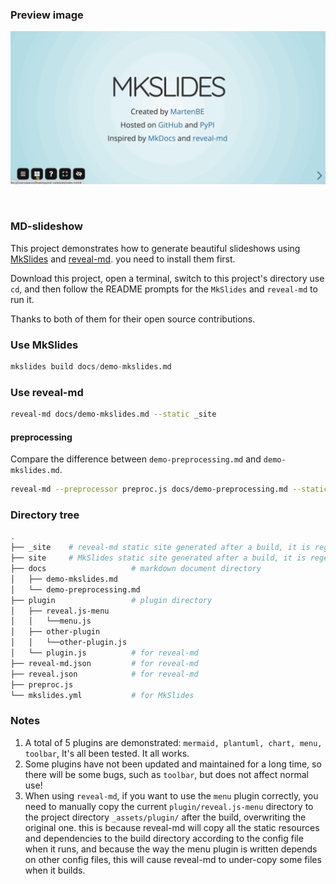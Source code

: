 

### Preview image

![img](docs/assets/slideshow.gif)



<br />

### MD-slideshow

This project demonstrates how to generate beautiful slideshows using [MkSlides](https://github.com/MartenBE/mkslides) and [reveal-md](https://github.com/webpro/reveal-md). you need to install them first.

Download this project, open a terminal, switch to this project's directory use `cd`, and then follow the README prompts for the `MkSlides` and `reveal-md` to run it.

Thanks to both of them for their open source contributions.



### Use MkSlides

```python
mkslides build docs/demo-mkslides.md
```



### Use reveal-md

```bash
reveal-md docs/demo-mkslides.md --static _site
```



#### preprocessing

Compare the difference between `demo-preprocessing.md` and `demo-mkslides.md`.

```bash
reveal-md --preprocessor preproc.js docs/demo-preprocessing.md --static _site
```



### Directory tree

```bash
.
├── _site    # reveal-md static site generated after a build, it is regenerated every time it is built.
├── site     # MkSlides static site generated after a build, it is regenerated every time it is built.
├── docs                   # markdown document directory
│   ├── demo-mkslides.md
│   └── demo-preprocessing.md
├── plugin                 # plugin directory
│   ├── reveal.js-menu
│   │   └──menu.js
│   ├── other-plugin
│   │   └──other-plugin.js
│   └── plugin.js          # for reveal-md
├── reveal-md.json         # for reveal-md
├── reveal.json            # for reveal-md
├── preproc.js
└── mkslides.yml           # for MkSlides
```



### Notes

1. A total of 5 plugins are demonstrated: `mermaid, plantuml, chart, menu, toolbar`, It's all been tested. It all works.
2. Some plugins have not been updated and maintained for a long time, so there will be some bugs, such as `toolbar`, but does not affect normal use!
3. When using `reveal-md`, if you want to use the `menu` plugin correctly, you need to manually copy the current `plugin/reveal.js-menu` directory to the project directory `_assets/plugin/` after the build, overwriting the original one. this is because reveal-md will copy all the static resources and dependencies to the build directory according to the config file when it runs, and because the way the menu plugin is written depends on other config files, this will cause reveal-md to under-copy some files when it builds.

